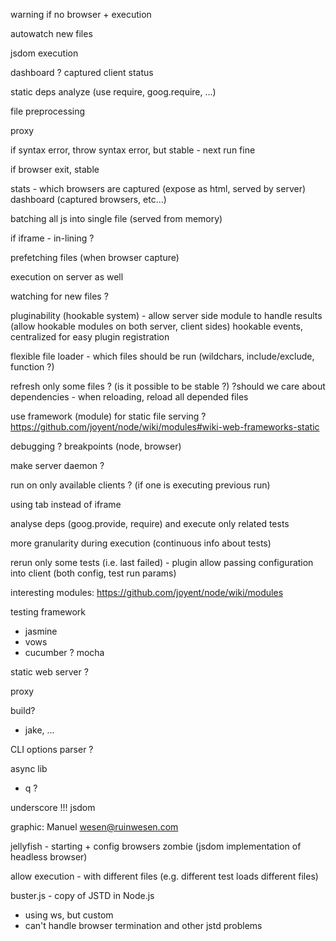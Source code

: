 warning if no browser + execution

autowatch new files

jsdom execution

dashboard ? captured client status

static deps analyze (use require, goog.require, ...)

file preprocessing

proxy

if syntax error, throw syntax error, but stable - next run fine

if browser exit, stable

stats - which browsers are captured (expose as html, served by server)
dashboard (captured browsers, etc...)

batching all js into single file (served from memory)

if iframe - in-lining ?

prefetching files (when browser capture)

execution on server as well

watching for new files ?

pluginability (hookable system) - allow server side module to handle results
(allow hookable modules on both server, client sides)
hookable events, centralized for easy plugin registration

flexible file loader - which files should be run (wildchars, include/exclude, function ?)

refresh only some files ? (is it possible to be stable ?)
?should we care about dependencies - when reloading, reload all depended files

use framework (module) for static file serving ? https://github.com/joyent/node/wiki/modules#wiki-web-frameworks-static

debugging ? breakpoints (node, browser)

make server daemon ?

run on only available clients ? (if one is executing previous run)

using tab instead of iframe

analyse deps (goog.provide, require) and execute only related tests

more granularity during execution (continuous info about tests)

rerun only some tests (i.e. last failed) - plugin
allow passing configuration into client (both config, test run params)

interesting modules:
https://github.com/joyent/node/wiki/modules

testing framework
- jasmine
- vows
- cucumber ?
mocha

static web server ?

proxy

build?
 - jake, ...

CLI options parser ?

async lib
- q ?


underscore
!!! jsdom

graphic:
Manuel wesen@ruinwesen.com

jellyfish - starting + config browsers
zombie (jsdom implementation of headless browser)

allow execution - with different files (e.g. different test loads different files)

buster.js - copy of JSTD in Node.js
- using ws, but custom
- can't handle browser termination and other jstd problems

